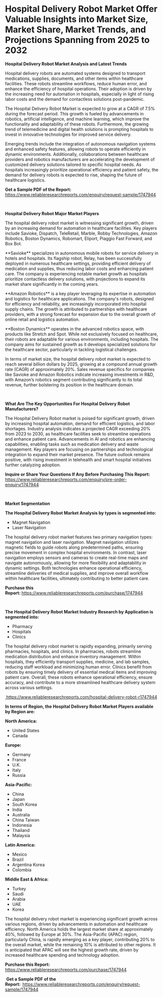 <p><h1>Hospital Delivery Robot Market Offer Valuable Insights into Market Size, Market Share, Market Trends, and Projections Spanning from 2025 to 2032</h1></p><p><strong>Hospital Delivery Robot Market Analysis and Latest Trends</strong></p>
<p><p>Hospital delivery robots are automated systems designed to transport medications, supplies, documents, and other items within healthcare facilities. These robots streamline workflows, reduce human error, and enhance the efficiency of hospital operations. Their adoption is driven by the increasing need for automation in hospitals, especially in light of rising labor costs and the demand for contactless solutions post-pandemic.</p><p>The Hospital Delivery Robot Market is expected to grow at a CAGR of 7.5% during the forecast period. This growth is fueled by advancements in robotics, artificial intelligence, and machine learning, which improve the functionality and adaptability of these robots. Furthermore, the growing trend of telemedicine and digital health solutions is prompting hospitals to invest in innovative technologies for improved service delivery.</p><p>Emerging trends include the integration of autonomous navigation systems and enhanced safety features, allowing robots to operate efficiently in dynamic environments. Additionally, collaborations between healthcare providers and robotics manufacturers are accelerating the development of customized delivery solutions tailored to specific hospital needs. As hospitals increasingly prioritize operational efficiency and patient safety, the demand for delivery robots is expected to rise, shaping the future of healthcare logistics.</p></p>
<p><strong>Get a Sample PDF of the Report:&nbsp;</strong> <a href="https://www.reliableresearchreports.com/enquiry/request-sample/1747944?utm_campaign=2794&utm_medium=2&utm_source=Github&utm_content=ia&utm_term=13042025&utm_id=hospital-delivery-robot">https://www.reliableresearchreports.com/enquiry/request-sample/1747944</a></p>
<p>&nbsp;</p>
<p><strong>Hospital Delivery Robot Major Market Players</strong></p>
<p><p>The hospital delivery robot market is witnessing significant growth, driven by an increasing demand for automation in healthcare facilities. Key players include Savioke, Dispatch, TeleRetail, Marble, Robby Technologies, Amazon Robotics, Boston Dynamics, Robomart, Eliport, Piaggio Fast Forward, and Box Bot.</p><p>**Savioke** specializes in autonomous mobile robots for service delivery in hotels and hospitals. Its flagship robot, Relay, has been successfully deployed in numerous healthcare settings, providing efficient delivery of medication and supplies, thus reducing labor costs and enhancing patient care. The company is experiencing notable market growth as hospitals prioritize contactless delivery solutions, with projections to expand its market share significantly in the coming years.</p><p>**Amazon Robotics** is a key player leveraging its expertise in automation and logistics for healthcare applications. The company's robots, designed for efficiency and reliability, are increasingly incorporated into hospital supply chains. The growth is attributed to partnerships with healthcare providers, with a strong forecast for expansion due to the overall growth of online retail and logistics automation.</p><p>**Boston Dynamics** operates in the advanced robotics space, with products like Stretch and Spot. While not exclusively focused on healthcare, their robots are adaptable for various environments, including hospitals. The company aims for sustained growth as it develops specialized solutions for the healthcare sector, particularly in tackling logistical challenges.</p><p>In terms of market size, the hospital delivery robot market is expected to reach several billion dollars by 2025, growing at a compound annual growth rate (CAGR) of approximately 20%. Sales revenue specifics for companies like Savioke and Amazon Robotics indicate increasing investments in R&D, with Amazon’s robotics segment contributing significantly to its total revenue, further bolstering its position in the healthcare domain.</p></p>
<p>&nbsp;</p>
<p><strong>What Are The Key Opportunities For Hospital Delivery Robot Manufacturers?</strong></p>
<p><p>The Hospital Delivery Robot market is poised for significant growth, driven by increasing hospital automation, demand for efficient logistics, and labor shortages. Industry analysis indicates a projected CAGR exceeding 20% from 2023 to 2030, as healthcare facilities seek to streamline operations and enhance patient care. Advancements in AI and robotics are enhancing capabilities, enabling tasks such as medication delivery and waste management. Key players are focusing on partnerships and technological integration to expand their market presence. The future outlook remains positive, with rising investment in telehealth and smart hospital initiatives further catalyzing adoption.</p></p>
<p><strong>Inquire or Share Your Questions If Any Before Purchasing This Report:</strong> <a href="https://www.reliableresearchreports.com/enquiry/pre-order-enquiry/1747944?utm_campaign=2794&utm_medium=2&utm_source=Github&utm_content=ia&utm_term=13042025&utm_id=hospital-delivery-robot">https://www.reliableresearchreports.com/enquiry/pre-order-enquiry/1747944</a></p>
<p>&nbsp;</p>
<p><strong>Market Segmentation</strong></p>
<p><strong>The Hospital Delivery Robot Market Analysis by types is segmented into:</strong></p>
<p><ul><li>Magnet Navigation</li><li>Laser Navigation</li></ul></p>
<p><p>The hospital delivery robot market features two primary navigation types: magnet navigation and laser navigation. Magnet navigation utilizes magnetic fields to guide robots along predetermined paths, ensuring precise movement in complex hospital environments. In contrast, laser navigation employs sensors and cameras to create real-time maps and navigate autonomously, allowing for more flexibility and adaptability in dynamic settings. Both technologies enhance operational efficiency, streamline deliveries of medical supplies, and improve overall workflow within healthcare facilities, ultimately contributing to better patient care.</p></p>
<p><strong>Purchase this Report:&nbsp;</strong><a href="https://www.reliableresearchreports.com/purchase/1747944?utm_campaign=2794&utm_medium=2&utm_source=Github&utm_content=ia&utm_term=13042025&utm_id=hospital-delivery-robot">https://www.reliableresearchreports.com/purchase/1747944</a></p>
<p>&nbsp;</p>
<p><strong>The Hospital Delivery Robot Market Industry Research by Application is segmented into:</strong></p>
<p><ul><li>Pharmacy</li><li>Hospitals</li><li>Clinics</li></ul></p>
<p><p>The hospital delivery robot market is rapidly expanding, primarily serving pharmacies, hospitals, and clinics. In pharmacies, robots streamline medication distribution and enhance inventory management. Within hospitals, they efficiently transport supplies, medicine, and lab samples, reducing staff workload and minimizing human error. Clinics benefit from robots by ensuring timely delivery of essential medical items and improving patient care. Overall, these robots enhance operational efficiency, ensure accuracy, and contribute to a more streamlined healthcare delivery system across various settings.</p></p>
<p><a href="https://www.reliableresearchreports.com/hospital-delivery-robot-r1747944?utm_campaign=2794&utm_medium=2&utm_source=Github&utm_content=ia&utm_term=13042025&utm_id=hospital-delivery-robot">&nbsp;https://www.reliableresearchreports.com/hospital-delivery-robot-r1747944</a></p>
<p><strong>In terms of Region, the Hospital Delivery Robot Market Players available by Region are:</strong></p>
<p>
    <p> <strong> North America: </strong>
        <ul>
            <li>United States</li>
            <li>Canada</li>
        </ul>
        </p> 
    <p> <strong> Europe: </strong>
        <ul>
            <li>Germany</li>
            <li>France</li>
            <li>U.K.</li>
            <li>Italy</li>
            <li>Russia</li>
        </ul>
        </p> 
    <p> <strong> Asia-Pacific: </strong>
        <ul>
            <li>China</li>
            <li>Japan</li>
            <li>South Korea</li>
            <li>India</li>
            <li>Australia</li>
            <li>China Taiwan</li>
            <li>Indonesia</li>
            <li>Thailand</li>
            <li>Malaysia</li>
        </ul>
        </p> 
    <p> <strong> Latin America: </strong>
        <ul>
            <li>Mexico</li>
            <li>Brazil</li>
            <li>Argentina Korea</li>
            <li>Colombia</li>
        </ul>
        </p> 
    <p> <strong> Middle East & Africa: </strong>
        <ul>
            <li>Turkey</li>
            <li>Saudi</li>
            <li>Arabia</li>
            <li>UAE</li>
            <li>Korea</li>
        </ul>
    </p>
    </p>
<p><p>The hospital delivery robot market is experiencing significant growth across various regions, driven by advancements in automation and healthcare efficiency. North America holds the largest market share at approximately 40%, followed by Europe at 30%. The Asia-Pacific (APAC) region, particularly China, is rapidly emerging as a key player, contributing 20% to the overall market, while the remaining 10% is attributed to other regions. It is anticipated that APAC will see the highest growth rate, driven by increased healthcare spending and technology adoption.</p></p>
<p><strong>Purchase this Report: </strong><a href="https://www.reliableresearchreports.com/purchase/1747944?utm_campaign=2794&utm_medium=2&utm_source=Github&utm_content=ia&utm_term=13042025&utm_id=hospital-delivery-robot">https://www.reliableresearchreports.com/purchase/1747944</a></p>
<p>&nbsp;<strong>Get a Sample PDF of the Report:&nbsp;&nbsp;</strong><a href="https://www.reliableresearchreports.com/enquiry/request-sample/1747944?utm_campaign=2794&utm_medium=2&utm_source=Github&utm_content=ia&utm_term=13042025&utm_id=hospital-delivery-robot">https://www.reliableresearchreports.com/enquiry/request-sample/1747944</a></p>
<p><strong></strong></p>
<p><p></p><p></p><p></p></p>